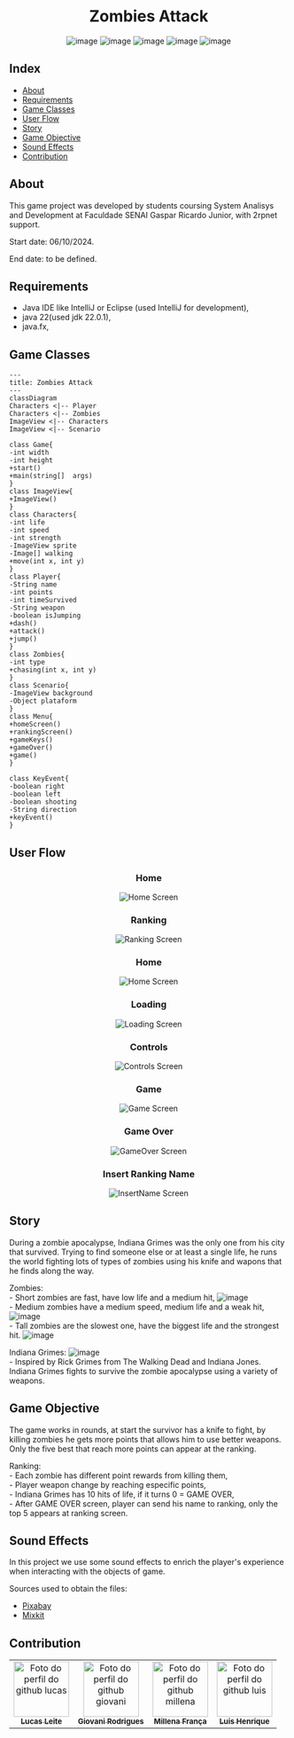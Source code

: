 <div align="center">
    
# Zombies Attack

</div>  

<div align="center">
    
![image](https://github.com/Game-JAVA/Clueless/blob/develop/Images/gifs%20png/rickgrimes%20png.gif)
![image](https://github.com/Game-JAVA/Clueless/blob/develop/Images/gifs%20png/zombieP%20png.gif)
![image](https://github.com/Game-JAVA/Clueless/blob/develop/Images/gifs%20png/zombieP%20png.gif)
![image](https://github.com/Game-JAVA/Clueless/blob/develop/Images/gifs%20png/zombieM%20png.gif)
![image](https://github.com/Game-JAVA/Clueless/blob/develop/Images/gifs%20png/zombiG%20png%20.gif)
    
</div>

## Index
- [About](#about)  
- [Requirements](#requirements)
- [Game Classes](#game-classes)
- [User Flow](#user-flow) 
- [Story](#story)  
- [Game Objective](#game-objective)   
- [Sound Effects](#sound-effects)  
- [Contribution](#contribution)  


## About

This game project was developed by students coursing System Analisys and Development at Faculdade SENAI Gaspar Ricardo Junior, with 2rpnet support.

Start date: 06/10/2024.

End date: to be defined.


## Requirements

- Java IDE like IntelliJ or Eclipse (used IntelliJ for development),  
- java 22(used jdk 22.0.1),  
- java.fx,  

## Game Classes
```mermaid
---
title: Zombies Attack
---
classDiagram
Characters <|-- Player
Characters <|-- Zombies
ImageView <|-- Characters
ImageView <|-- Scenario

class Game{
-int width
-int height
+start()
+main(string[]  args)
}
class ImageView{
+ImageView()
}
class Characters{
-int life
-int speed
-int strength
-ImageView sprite
-Image[] walking
+move(int x, int y)
}
class Player{
-String name
-int points
-int timeSurvived
-String weapon
-boolean isJumping
+dash()
+attack()
+jump()
}
class Zombies{
-int type
+chasing(int x, int y)
}
class Scenario{
-ImageView background
-Object plataform
}
class Menu{
+homeScreen()
+rankingScreen()
+gameKeys()
+gameOver()
+game()
}

class KeyEvent{
-boolean right
-boolean left
-boolean shooting
-String direction
+keyEvent()
}
```

## User Flow

<div align="center"> 
    
### Home  
![Home Screen](https://github.com/Game-JAVA/Clueless/blob/develop/Images/screens/home%20screen.png)
</div>

<div align="center"> 
    
### Ranking 
![Ranking Screen](https://github.com/Game-JAVA/Clueless/blob/develop/Images/screens/ranking%20screen.png)
</div>

<div align="center"> 
    
### Home 
![Home Screen](https://github.com/Game-JAVA/Clueless/blob/develop/Images/screens/home%20screen.png)
</div>

<div align="center"> 
    
### Loading  
![Loading Screen](https://github.com/Game-JAVA/Clueless/blob/develop/Images/screens/loading%20screen.png)
</div>

<div align="center"> 
    
### Controls 
![Controls Screen](https://github.com/Game-JAVA/Clueless/blob/develop/Images/screens/GameKeys%20Screen.png)
</div>

<div align="center"> 
    
### Game 
![Game Screen](https://github.com/Game-JAVA/Clueless/blob/develop/Images/screens/Game%20Screen.png)
</div>

<div align="center"> 
    
### Game Over 
![GameOver Screen](https://github.com/Game-JAVA/Clueless/blob/develop/Images/screens/Game%20over%20screen.png)
</div>

<div align="center"> 
    
### Insert Ranking Name  
![InsertName Screen](https://github.com/Game-JAVA/Clueless/blob/develop/Images/screens/RankingName%20Screen.jpg)
</div>


## Story

During a zombie apocalypse, Indiana Grimes was the only one from his city that survived. Trying to find someone else or at least a single life, he runs the world fighting lots of types of zombies using his knife and wapons that he finds along the way.  

Zombies:  
    - Short zombies are fast, have low life and a medium hit,
    ![image](https://github.com/Game-JAVA/Clueless/blob/develop/Images/gifs%20png/zombieP%20png.gif)  
    - Medium zombies have a medium speed, medium life and a weak hit,
    ![image](https://github.com/Game-JAVA/Clueless/blob/develop/Images/gifs%20png/zombieM%20png.gif)  
    - Tall zombies are the slowest one, have the biggest life and the strongest hit.
    ![image](https://github.com/Game-JAVA/Clueless/blob/develop/Images/gifs%20png/zombiG%20png%20.gif)  


Indiana Grimes:
![image](https://github.com/Game-JAVA/Clueless/blob/develop/Images/gifs%20png/rickgrimes%20png.gif)  
    - Inspired by Rick Grimes from The Walking Dead and Indiana Jones. Indiana Grimes fights to survive the zombie apocalypse using a variety of weapons.
    


## Game Objective

The game works in rounds, at start the survivor has a knife to fight, by killing zombies he gets more points that allows him to use better weapons. Only the five best that reach more points can appear at the ranking.

Ranking:  
    - Each zombie has different point rewards from killing them,  
    - Player weapon change by reaching especific points,  
    - Indiana Grimes has 10 hits of life, if it turns 0 = GAME OVER,  
    - After GAME OVER screen, player can send his name to ranking, only the top 5 appears at ranking screen.
    

## Sound Effects

In this project we use some sound effects to enrich the player's experience when interacting with the objects of game.

Sources used to obtain the files:

- [Pixabay](#https://pixabay.com/pt/sound-effects/)
- [Mixkit](#https://mixkit.co/free-sound-effects/)


## Contribution

<div align="center">
<table>
  <tr>
    <td align="center">
      <a href="https://github.com/llei7e">
        <img src="https://avatars.githubusercontent.com/u/148909506?v=4" width="100px;" alt="Foto do perfil do github lucas"/><br>
        <sub>
          <b>Lucas Leite</b>
        </sub>
      </a>
    </td>
    <td align="center">
      <a href="https://github.com/Giovani-RodriguesS">
        <img src="https://avatars.githubusercontent.com/u/121878338?v=4" width="100px;" alt="Foto do perfil do github giovani"/><br>
        <sub>
          <b>Giovani Rodrigues</b>
        </sub>
      </a>
    </td>
    <td align="center">
      <a href="https://github.com/mwlaofr">
        <img src="https://avatars.githubusercontent.com/u/148801384?v=4" width="100px;" alt="Foto do perfil do github millena"/><br>
        <sub>
          <b>Millena França</b>
        </sub>
      </a>
    </td>
    <td align="center">
      <a href="https://github.com/DarkBytess">
        <img src="https://avatars.githubusercontent.com/u/152932607?v=4" width="100px;" alt="Foto do perfil do github luis"/><br>
        <sub>
          <b>Luis Henrique</b>
        </sub>
      </a>
    </td>
  </tr>
</table>
</div>
